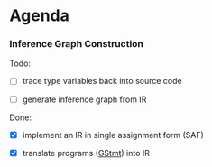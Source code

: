 # Agenda

### Inference Graph Construction

Todo:

- [ ] trace type variables back into source code

- [ ] generate inference graph from IR

Done:

- [X] implement an IR in single assignment form (SAF)

- [X] translate programs ([GStmt](src/main/scala/gtype/GStmt.scala)) 
into IR
